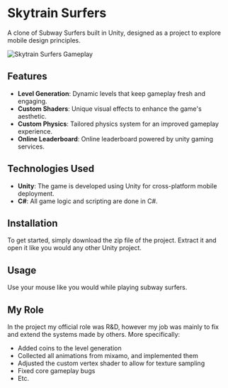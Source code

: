 # Skytrain Surfers

A clone of Subway Surfers built in Unity, designed as a project to explore mobile design principles.

![Skytrain Surfers Gameplay](ReadmeAssets/skytrain-surfers.gif)

## Features

- **Level Generation**: Dynamic levels that keep gameplay fresh and engaging.
- **Custom Shaders**: Unique visual effects to enhance the game's aesthetic.
- **Custom Physics**: Tailored physics system for an improved gameplay experience.
- **Online Leaderboard**: Online leaderboard powered by unity gaming services.

## Technologies Used

- **Unity**: The game is developed using Unity for cross-platform mobile deployment.
- **C#**: All game logic and scripting are done in C#.

## Installation

To get started, simply download the zip file of the project. Extract it and open it like you would any other Unity project.

## Usage

Use your mouse like you would while playing subway surfers.

## My Role

In the project my official role was R&D, however my job was mainly to fix and extend the systems made by others.
More specifically:
- Added coins to the level generation
- Collected all animations from mixamo, and implemented them
- Adjusted the custom vertex shader to allow for texture sampling
- Fixed core gameplay bugs
- Etc.
